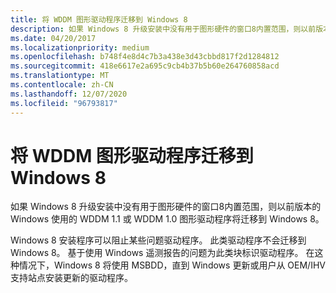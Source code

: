 ```yaml
---
title: 将 WDDM 图形驱动程序迁移到 Windows 8
description: 如果 Windows 8 升级安装中没有用于图形硬件的窗口8内置范围，则以前版本的 Windows 使用的 WDDM 1.1 或 WDDM 1.0 图形驱动程序将迁移到 Windows 8。
ms.date: 04/20/2017
ms.localizationpriority: medium
ms.openlocfilehash: b748f4e8d4c7b3a438e3d43cbbd817f2d1284812
ms.sourcegitcommit: 418e6617e2a695c9cb4b37b5b60e264760858acd
ms.translationtype: MT
ms.contentlocale: zh-CN
ms.lasthandoff: 12/07/2020
ms.locfileid: "96793817"
---
```

# <a name="wddm-graphics-driver-migrated-to-windows-8"></a>将 WDDM 图形驱动程序迁移到 Windows 8


如果 Windows 8 升级安装中没有用于图形硬件的窗口8内置范围，则以前版本的 Windows 使用的 WDDM 1.1 或 WDDM 1.0 图形驱动程序将迁移到 Windows 8。

Windows 8 安装程序可以阻止某些问题驱动程序。 此类驱动程序不会迁移到 Windows 8。 基于使用 Windows 遥测报告的问题为此类块标识驱动程序。 在这种情况下，Windows 8 将使用 MSBDD，直到 Windows 更新或用户从 OEM/IHV 支持站点安装更新的驱动程序。

 

 





